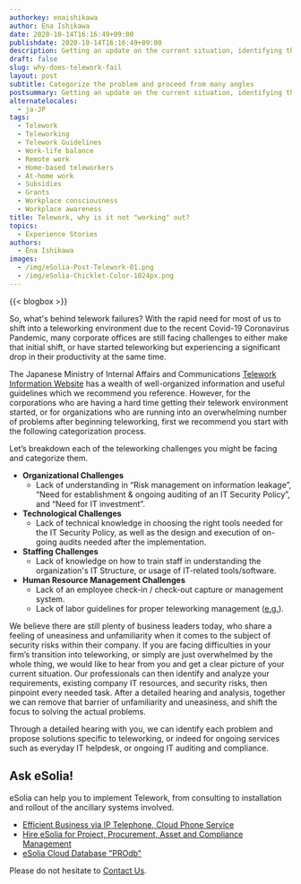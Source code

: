 ```yaml
---
authorkey: enaishikawa
author: Ena Ishikawa
date: 2020-10-14T16:16:49+09:00
publishdate: 2020-10-14T16:16:49+09:00
description: Getting an update on the current situation, identifying the actual problems, and also providing clear solutions will improve the efficiency of teleworking.
draft: false
slug: why-does-telework-fail
layout: post
subtitle: Categorize the problem and proceed from many angles
postsummary: Getting an update on the current situation, identifying the actual problems, and also providing clear solutions will improve the efficiency of teleworking.
alternatelocales:
  - ja-JP
tags:
  - Telework
  - Teleworking
  - Telework Guidelines
  - Work-life balance
  - Remote work
  - Home-based teleworkers
  - At-home work
  - Subsidies
  - Grants
  - Workplace consciousness
  - Workplace awareness
title: Telework, why is it not "working" out?
topics:
  - Experience Stories
authors:
  - Ena Ishikawa
images:
  - /img/eSolia-Post-Telework-01.png
  - /img/eSolia-Chicklet-Color-1024px.png
---
```


{{< blogbox >}}

So, what's behind telework failures? With the rapid need for most of us to shift into a teleworking environment due to the recent Covid-19 Coronavirus Pandemic, many corporate offices are still facing challenges to either make that initial shift, or have started teleworking but experiencing a significant drop in their productivity at the same time.

The Japanese Ministry of Internal Affairs and Communications [Telework Information Website](https://www.soumu.go.jp/main_sosiki/joho_tsusin/telework/) has a wealth of well-organized information and useful guidelines which we recommend you reference. However, for the corporations who are having a hard time getting their telework environment started, or for organizations who are running into an overwhelming number of problems after beginning teleworking, first we recommend you start with the following categorization process.

Let’s breakdown each of the teleworking challenges you might be facing and categorize them. 

* **Organizational Challenges**
   * Lack of understanding in “Risk management on information leakage”, “Need for establishment & 
ongoing auditing of an IT Security Policy”, and “Need for IT investment”. 
* **Technological Challenges**
   * Lack of technical knowledge in choosing the right tools needed for the IT Security Policy, as well as the
design and execution of on-going audits needed after the implementation.
* **Staffing Challenges**
   * Lack of knowledge on how to train staff in understanding the organization's IT Structure, or usage of IT-related tools/software.
* **Human Resource Management Challenges**
   * Lack of an employee check-in / check-out capture or management system.
   * Lack of labor guidelines for proper teleworking management ([e.g.](https://www.mhlw.go.jp/content/000553510.pdf)).

We believe there are still plenty of business leaders today, who share a feeling of uneasiness and unfamiliarity when it comes to the subject of security risks within their company. If you are facing difficulties in your firm’s transition into teleworking, or simply are just overwhelmed by the whole thing, we would like to hear from you and get a clear picture of your current situation. Our professionals can then identify and analyze your requirements, existing company IT resources, and security risks, then pinpoint every needed task. After a detailed hearing and analysis, together we can remove that barrier of unfamiliarity and uneasiness, and shift the focus to solving the actual problems.

Through a detailed hearing with you, we can identify each problem and propose solutions specific to teleworking, or indeed for ongoing services such as everyday IT helpdesk, or ongoing IT auditing and compliance.  

## Ask eSolia!

eSolia can help you to implement Telework, from consulting to installation and rollout of the ancillary systems involved.

* [Efficient Business via IP Telephone, Cloud Phone Service](http://esolia.com/telephone/)
* [Hire eSolia for Project, Procurement, Asset and Compliance Management](http://esolia.com/process/)
* [eSolia Cloud Database "PROdb"](http://esolia.com/prodb/)

Please do not hesitate to [Contact Us](http://esolia.co.jp/info-request).

